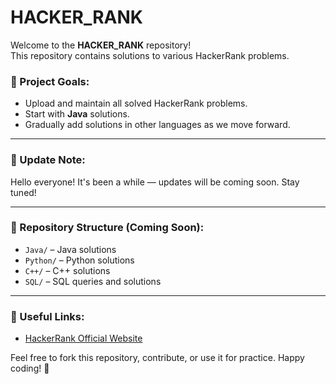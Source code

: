 


# HACKER_RANK

Welcome to the **HACKER_RANK** repository!  
This repository contains solutions to various HackerRank problems.  

### 📌 Project Goals:
- Upload and maintain all solved HackerRank problems.
- Start with **Java** solutions.
- Gradually add solutions in other languages as we move forward.

---

### 📢 Update Note:
Hello everyone! It's been a while — updates will be coming soon. Stay tuned!

---

### 📁 Repository Structure (Coming Soon):
- `Java/` – Java solutions
- `Python/` – Python solutions
- `C++/` – C++ solutions
- `SQL/` – SQL queries and solutions

---

### 🔗 Useful Links:
- [HackerRank Official Website](https://www.hackerrank.com/)

Feel free to fork this repository, contribute, or use it for practice. Happy coding! 🚀

